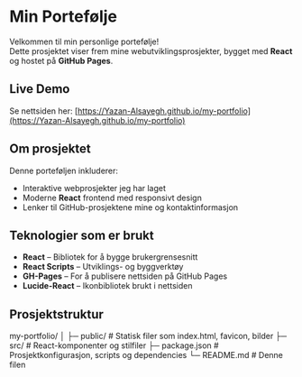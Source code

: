 # Min Portefølje

Velkommen til min personlige portefølje!  
Dette prosjektet viser frem mine webutviklingsprosjekter, bygget med **React** og hostet på **GitHub Pages**.

## Live Demo
Se nettsiden her: [https://Yazan-Alsayegh.github.io/my-portfolio](https://Yazan-Alsayegh.github.io/my-portfolio)

## Om prosjektet
Denne porteføljen inkluderer:  
- Interaktive webprosjekter jeg har laget  
- Moderne **React** frontend med responsivt design  
- Lenker til GitHub-prosjektene mine og kontaktinformasjon

## Teknologier som er brukt
- **React** – Bibliotek for å bygge brukergrensesnitt  
- **React Scripts** – Utviklings- og byggverktøy  
- **GH-Pages** – For å publisere nettsiden på GitHub Pages  
- **Lucide-React** – Ikonbibliotek brukt i nettsiden  

## Prosjektstruktur
my-portfolio/
│
├─ public/ # Statisk filer som index.html, favicon, bilder
├─ src/ # React-komponenter og stilfiler
├─ package.json # Prosjektkonfigurasjon, scripts og dependencies
└─ README.md # Denne filen



